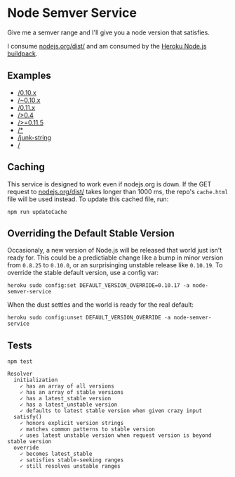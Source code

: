 # Node Semver Service

Give me a semver range and I'll give you a node version that satisfies.

I consume [nodejs.org/dist/](http://nodejs.org/dist/) and am
consumed by the [Heroku Node.js buildpack](https://github.com/heroku/heroku-buildpack-nodejs).

## Examples

- [/0.10.x](https://node-semver-service.heroku.com/0.10.x)
- [/~0.10.x](https://node-semver-service.heroku.com/~0.10.x)
- [/0.11.x](https://node-semver-service.heroku.com/0.11.x)
- [/>0.4](https://node-semver-service.heroku.com/>0.4)
- [/>=0.11.5](https://node-semver-service.heroku.com/>=0.11.5)
- [/*](https://node-semver-service.heroku.com/*)
- [/junk-string](https://node-semver-service.heroku.com/junk-string)
- [/](https://node-semver-service.heroku.com/)

## Caching

This service is designed to work even if nodejs.org is down. If the GET request to
[nodejs.org/dist/](http://nodejs.org/dist/) takes longer than 1000 ms, the repo's
`cache.html` file will be used instead. To update this cached file, run:

```
npm run updateCache
```

## Overriding the Default Stable Version

Occasionaly, a new version of Node.js will be released that world just isn't ready for.
This could be a predictiable change like a bump in minor version from `0.8.25` to `0.10.0`,
or an surprisinging unstable release like `0.10.19`. To override the stable default version,
use a config var:

```
heroku sudo config:set DEFAULT_VERSION_OVERRIDE=0.10.17 -a node-semver-service
```

When the dust settles and the world is ready for the real default:

```
heroku sudo config:unset DEFAULT_VERSION_OVERRIDE -a node-semver-service
```

## Tests

```
npm test

Resolver
  initialization
    ✓ has an array of all versions
    ✓ has an array of stable versions
    ✓ has a latest_stable version
    ✓ has a latest_unstable version
    ✓ defaults to latest stable version when given crazy input
  satisfy()
    ✓ honors explicit version strings
    ✓ matches common patterns to stable version
    ✓ uses latest unstable version when request version is beyond stable version
  override
    ✓ becomes latest_stable
    ✓ satisfies stable-seeking ranges
    ✓ still resolves unstable ranges
```